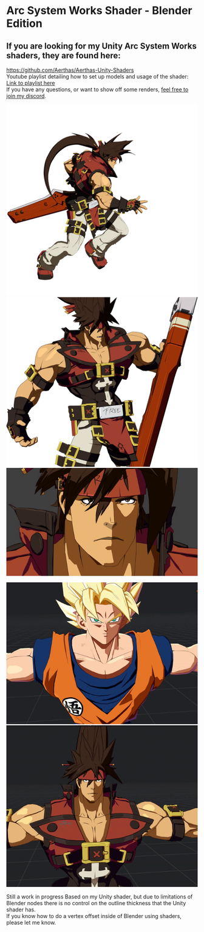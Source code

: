 # Arc System Works Shader - Blender Edition
## If you are looking for my Unity Arc System Works shaders, they are found here:
https://github.com/Aerthas/Aerthas-Unity-Shaders<br/>
Youtube playlist detailing how to set up models and usage of the shader: [Link to playlist here](https://www.youtube.com/playlist?list=PLCkHUM_E60CSi1HowXR3v4uVWNqUDsl9l)<br/>
If you have any questions, or want to show off some renders, [feel free to join my discord](https://discord.gg/EkCSZg8).

![Bandit Bringer](Previews/Bandit-Bringer.gif)<br/>
![The fuck](Previews/The%20fuck.png)<br/>
![Face](Previews/Facial-Animations.gif)<br/>

![Goku](Previews/Goku.gif)<br/>
![Sol](Previews/Sol.gif)<br/>

Still a work in progress
Based on my Unity shader, but due to limitations of Blender nodes there is no control on the outline thickness that the Unity shader has.<br/>
If you know how to do a vertex offset inside of Blender using shaders, please let me know.<br/>
